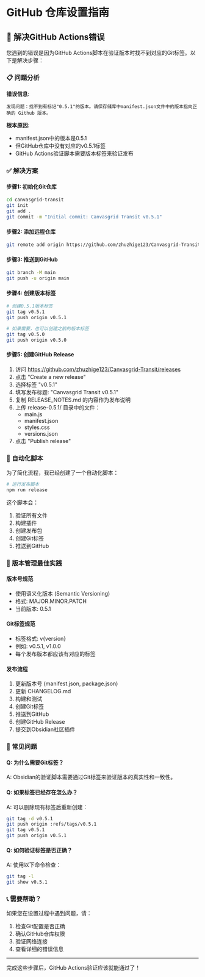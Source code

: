 # GitHub 仓库设置指南

## 🚀 解决GitHub Actions错误

您遇到的错误是因为GitHub Actions脚本在验证版本时找不到对应的Git标签。以下是解决步骤：

### 📋 问题分析

**错误信息**:
```
发现问题：找不到有标记"0.5.1"的版本。请保存储库中manifest.json文件中的版本指向正确的 Github 版本。
```

**根本原因**: 
- manifest.json中的版本是0.5.1
- 但GitHub仓库中没有对应的v0.5.1标签
- GitHub Actions验证脚本需要版本标签来验证发布

### ✅ 解决方案

#### 步骤1: 初始化Git仓库
```bash
cd canvasgrid-transit
git init
git add .
git commit -m "Initial commit: Canvasgrid Transit v0.5.1"
```

#### 步骤2: 添加远程仓库
```bash
git remote add origin https://github.com/zhuzhige123/Canvasgrid-Transit.git
```

#### 步骤3: 推送到GitHub
```bash
git branch -M main
git push -u origin main
```

#### 步骤4: 创建版本标签
```bash
# 创建0.5.1版本标签
git tag v0.5.1
git push origin v0.5.1

# 如果需要，也可以创建之前的版本标签
git tag v0.5.0
git push origin v0.5.0
```

#### 步骤5: 创建GitHub Release
1. 访问 https://github.com/zhuzhige123/Canvasgrid-Transit/releases
2. 点击 "Create a new release"
3. 选择标签 "v0.5.1"
4. 填写发布标题: "Canvasgrid Transit v0.5.1"
5. 复制 RELEASE_NOTES.md 的内容作为发布说明
6. 上传 release-0.5.1/ 目录中的文件：
   - main.js
   - manifest.json
   - styles.css
   - versions.json
7. 点击 "Publish release"

### 🔧 自动化脚本

为了简化流程，我已经创建了一个自动化脚本：

```bash
# 运行发布脚本
npm run release
```

这个脚本会：
1. 验证所有文件
2. 构建插件
3. 创建发布包
4. 创建Git标签
5. 推送到GitHub

### 📝 版本管理最佳实践

#### 版本号规范
- 使用语义化版本 (Semantic Versioning)
- 格式: MAJOR.MINOR.PATCH
- 当前版本: 0.5.1

#### Git标签规范
- 标签格式: v{version}
- 例如: v0.5.1, v1.0.0
- 每个发布版本都应该有对应的标签

#### 发布流程
1. 更新版本号 (manifest.json, package.json)
2. 更新 CHANGELOG.md
3. 构建和测试
4. 创建Git标签
5. 推送到GitHub
6. 创建GitHub Release
7. 提交到Obsidian社区插件

### 🚨 常见问题

#### Q: 为什么需要Git标签？
A: Obsidian的验证脚本需要通过Git标签来验证版本的真实性和一致性。

#### Q: 如果标签已经存在怎么办？
A: 可以删除现有标签后重新创建：
```bash
git tag -d v0.5.1
git push origin :refs/tags/v0.5.1
git tag v0.5.1
git push origin v0.5.1
```

#### Q: 如何验证标签是否正确？
A: 使用以下命令检查：
```bash
git tag -l
git show v0.5.1
```

### 📞 需要帮助？

如果您在设置过程中遇到问题，请：
1. 检查Git配置是否正确
2. 确认GitHub仓库权限
3. 验证网络连接
4. 查看详细的错误信息

---

完成这些步骤后，GitHub Actions验证应该就能通过了！
